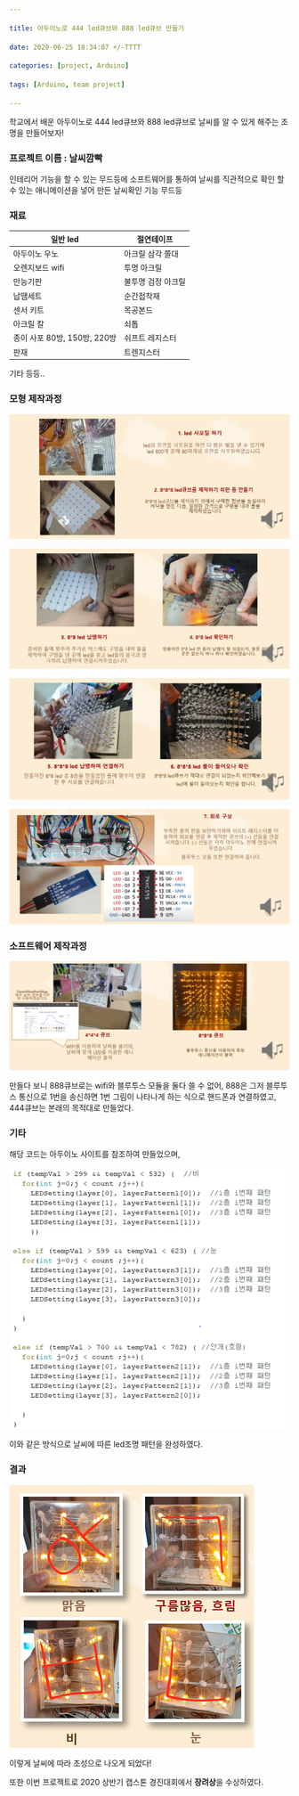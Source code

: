 ```yaml
---

title: 아두이노로 444 led큐브와 888 led큐브 만들기

date: 2020-06-25 18:34:07 +/-TTTT

categories: [project, Arduino]

tags: [Arduino, team project] 

---
```





학교에서 배운 아두이노로 444 led큐브와 888 led큐브로 날씨를 알 수 있게 해주는 조명을 만들어보자!



### 프로젝트 이름 : 날씨깜빡

인테리어 기능을 할 수 있는 무드등에 소프트웨어를 통하여 날씨를 직관적으로 확인 할 수 있는 애니메이션을 넣어 만든 날씨확인 기능 무드등



### 재료

| 일반 led                     | 절연테이프         |
| ---------------------------- | ------------------ |
| 아두이노 우노                | 아크릴 삼각 쫄대   |
| 오렌지보드 wifi              | 투명 아크릴        |
| 만능기판                     | 불투명 검정 아크릴 |
| 납땜세트                     | 순간접착재         |
| 센서 키트                    | 목공본드           |
| 아크릴 칼                    | 쇠톱               |
| 종이 사포 80방, 150방, 220방 | 쉬프트 레지스터    |
| 판재                         | 트렌지스터         |

기타 등등..



### 모형 제작과정

![ad_1](/assets/poastimg/ad_1.PNG)

![ad_2](/assets/poastimg/ad_2.PNG)

![ad_3](/assets/poastimg/ad_3.PNG)

![ad_4](/assets/poastimg/ad_4.PNG)



### 소프트웨어 제작과정

![ad_5](/assets/poastimg/ad_5.PNG)





만들다 보니 888큐브로는 wifi와 블루투스 모듈을 둘다 쓸 수 없어, 888은 그저 블루투스 통신으로 1번을 송신하면 1번 그림이 나타나게 하는 식으로 핸드폰과 연결하였고, 444큐브는 본래의 목적대로 만들었다.



### 기타

해당 코드는 아두이노 사이트를 참조하여 만들었으며,

![ad_5_1](/assets/poastimg/ad_5_1.PNG)



이와 같은 방식으로 날씨에 따른 led조명 패턴을 완성하였다.



### 결과

![ad_6](/assets/poastimg/ad_6.PNG)



이렇게 날씨에 따라 초성으로 나오게 되었다!

또한 이번 프로젝트로 2020 상반기 캡스톤 경진대회에서 **장려상**을 수상하였다.



